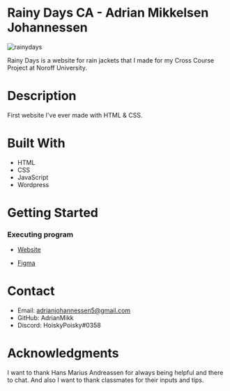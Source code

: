 # Rainy Days CA - Adrian Mikkelsen Johannessen

![rainydays](https://github.com/AdrianMikk/VSCode-RainyDays/assets/113434165/4375ec68-77e5-46a2-93a8-824c4781f74f)

Rainy Days is a website for rain jackets that I made for my Cross Course Project at Noroff University.

# Description

First website I've ever made with HTML & CSS.

# Built With 

- HTML 
- CSS
- JavaScript
- Wordpress

# Getting Started

### Executing program

* [Website](https://courageous-gelato-250ccd.netlify.app/)

* [Figma](https://www.figma.com/file/hpQBMiV05wTMA6Pp6XXN11/2022-09-24_design1_CA_Adrian-mikkelsen-johannessen_fp?node-id=27%3A3)

# Contact 

- Email: adrianjohannessen5@gmail.com
- GitHub: AdrianMikk
- Discord: HoiskyPoisky#0358

# Acknowledgments 

I want to thank Hans Marius Andreassen for always being helpful and there to chat. And also I want to thank classmates for their inputs and tips.


